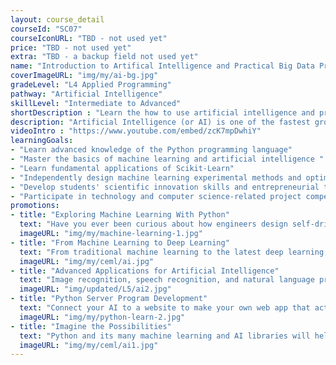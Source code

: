```yaml
---
layout: course_detail
courseId: "SC07"
courseIconURL: "TBD - not used yet"
price: "TBD - not used yet"
extra: "TBD - a backup field not used yet"
name: "Introduction to Artifical Intelligence and Practical Big Data Processing"
coverImageURL: "img/my/ai-bg.jpg"
gradeLevel: "L4 Applied Programming"
pathway: "Artificial Intelligence"
skillLevel: "Intermediate to Advanced"
shortDescription : "Learn the how to use artificial intelligence and program practical AI applications!"
description: "Artificial Intelligence (or AI) is one of the fastest growing fields of computer science. With advancements in tools like ChatGPT, companies in the future are going to need more and more data scientists than ever. That's where we come in. Our AI summer camp will guide students on how AI algorithms work, and give them hands on experience as they integrate these algorithms into their own projects."
videoIntro : "https://www.youtube.com/embed/zcK7mpDwhiY"
learningGoals:
- "Learn advanced knowledge of the Python programming language"
- "Master the basics of machine learning and artificial intelligence "
- "Learn fundamental applications of Scikit-Learn"
- "Independently design machine learning experimental methods and optimization"
- "Develop students' scientific innovation skills and entrepreneurial thinking"
- "Participate in technology and computer science-related project competitions"
promotions:
- title: "Exploring Machine Learning With Python"
  text: "Have you ever been curious about how engineers design self-driving cars? Have you ever been curious about how Google made a computer beat the world Go champion? The answer is machine learning! Using Python's machine learning libraries, you can rapidly experience and practice how to train your computer to be smarter."
  imageURL: "img/my/machine-learning-1.jpg"
- title: "From Machine Learning to Deep Learning"
  text: "From traditional machine learning to the latest deep learning, understand deep learning techniques and tools. Experiment with your own data and models to make the AI that you want to make."
  imageURL: "img/my/ceml/ai.jpg"
- title: "Advanced Applications for Artificial Intelligence"
  text: "Image recognition, speech recognition, and natural language processing are the frontier applications of AI that you see every day. In this course, you can design and test AIs that are masters that those topics."
  imageURL: "img/updated/L5/ai2.jpg"
- title: "Python Server Program Development"
  text: "Connect your AI to a website to make your own web app that acts intelligently."
  imageURL: "img/my/python-learn-2.jpg"
- title: "Imagine the Possibilities"
  text: "Python and its many machine learning and AI libraries will help you elevate your programming skills and make applications that can help change the world."
  imageURL: "img/my/ceml/ai1.jpg"
---
```

